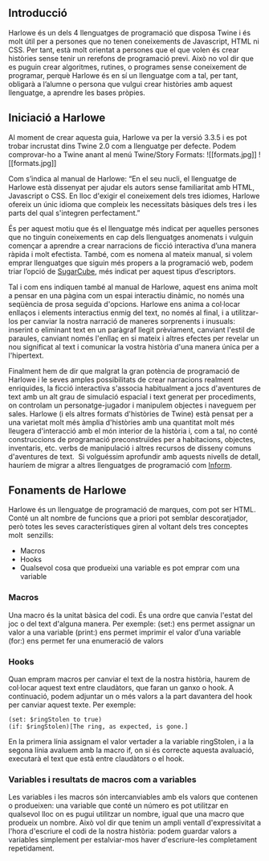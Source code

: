 ## Introducció

Harlowe és un dels 4 llenguatges de programació que disposa Twine i és molt útil per a persones que no tenen coneixements de Javascript, HTML ni CSS. Per tant, està molt orientat a persones que el que volen és crear històries sense tenir un rerefons de programació previ. Això no vol dir que es puguin crear algoritmes, rutines, o programes sense coneixement de programar, perquè Harlowe és en sí un llenguatge com a tal, per tant, obligarà a l’alumne o persona que vulgui crear històries amb aquest llenguatge, a aprendre les bases pròpies.

## Iniciació a Harlowe

Al moment de crear aquesta guia, Harlowe va per la versió 3.3.5 i es pot trobar incrustat dins Twine 2.0 com a llenguatge per defecte. Podem comprovar-ho a Twine anant al menú Twine/Story Formats:
![[formats.jpg]]
![[formats.jpg]]

Com s’indica al manual de Harlowe: “En el seu nucli, el llenguatge de Harlowe està dissenyat per ajudar els autors sense familiaritat amb HTML, Javascript o CSS. En lloc d'exigir el coneixement dels tres idiomes, Harlowe ofereix un únic idioma que compleix les necessitats bàsiques dels tres i les parts del qual s'integren perfectament.”

És per aquest motiu que és el llenguatge més indicat per aquelles persones que no tinguin coneixements en cap dels llenguatges anomenats i vulguin començar a aprendre a crear narracions de ficció interactiva d’una manera ràpida i molt efectista. També, com es nomena al mateix manual, si volem emprar llenguatges que siguin més propers a la programació web, podem triar l’opció de [SugarCube](https://www.motoslave.net/sugarcube/2/), més indicat per aquest tipus d’escriptors.

Tal i com ens indiquen també al manual de Harlowe, aquest ens anima molt a pensar en una pàgina com un espai interactiu dinàmic, no només una seqüència de prosa seguida d'opcions. Harlowe ens anima a col·locar enllaços i elements interactius enmig del text, no només al final, i a utilitzar-los per canviar la nostra narració de maneres sorprenents i inusuals: inserint o eliminant text en un paràgraf llegit prèviament, canviant l'estil de paraules, canviant només l'enllaç en si mateix i altres efectes per revelar un nou significat al text i comunicar la vostra història d'una manera única per a l'hipertext. 

Finalment hem de dir que malgrat la gran potència de programació de Harlowe i le seves amples possibilitats de crear narracions realment enriquides, la ficció interactiva s'associa habitualment a jocs d'aventures de text amb un alt grau de simulació espacial i text generat per procediments, on controlam un personatge-jugador i manipulem objectes i naveguem per sales. Harlowe (i els altres formats d'històries de Twine) està pensat per a una varietat molt més àmplia d'històries amb una quantitat molt més lleugera d'interacció amb el món interior de la història i, com a tal, no conté construccions de programació preconstruïdes per a habitacions, objectes, inventaris, etc. verbs de manipulació i altres recursos de disseny comuns d'aventures de text.  Si volguéssim aprofundir amb aquests nivells de detall, hauríem de migrar a altres llenguatges de programació com [Inform](http://inform7.com/).

## Fonaments de Harlowe

Harlowe és un llenguatge de programació de marques, com pot ser HTML. Conté un alt nombre de funcions que a priori pot semblar descoratjador, però totes les seves característiques giren al voltant dels tres conceptes molt  senzills:
-   Macros  
-   Hooks
-   Qualsevol cosa que produeixi una variable es pot emprar com una variable

### Macros

Una macro és la unitat bàsica del codi. És una ordre que canvia l'estat del joc o del text d'alguna manera. Per exemple:
(set:) ens permet assignar un valor a una variable
(print:) ens permet imprimir el valor d’una variable  
(for:) ens permet fer una enumeració de valors

### Hooks

Quan empram macros per canviar el text de la nostra història, haurem de col·locar aquest text entre claudàtors, que faran un ganxo o hook. A continuació, podem adjuntar un o més valors a la part davantera del hook per canviar aquest texte. Per exemple:
```harlowe
(set: $ringStolen to true)  
(if: $ringStolen)[The ring, as expected, is gone.]
```

En la primera línia assignam el valor vertader a la variable ringStolen, i a la segona línia avaluem amb la macro if, on si és correcte aquesta avaluació, executarà el text que està entre claudàtors o el hook.

### Variables i resultats de macros com a variables

Les variables i les macros són intercanviables amb els valors que contenen o produeixen: una variable que conté un número es pot utilitzar en qualsevol lloc on es pugui utilitzar un nombre, igual que una macro que produeix un nombre. Això vol dir que tenim un ampli ventall d'expressivitat a l'hora d'escriure el codi de la nostra història: podem guardar valors a variables simplement per estalviar-mos haver d'escriure-les completament repetidament.